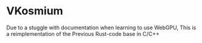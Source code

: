 # VKosmium
Due to a stuggle with documentation when learning to use WebGPU, This is a reimplementation of the Previous Rust-code base in C/C++

